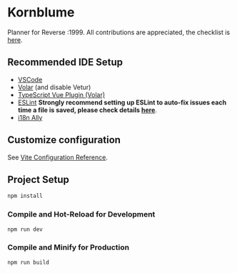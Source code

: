 # Kornblume

Planner for Reverse :1999. All contributions are appreciated, the checklist is [here](https://docs.google.com/spreadsheets/d/1Ten6TdTrUbnFhOGallPDs2Xs7GNfiQfsrf-uZidY4l8/edit#gid=1859046052).

## Recommended IDE Setup

 - [VSCode](https://code.visualstudio.com/)
 - [Volar](https://marketplace.visualstudio.com/items?itemName=Vue.volar) (and disable Vetur)
 - [TypeScript Vue Plugin (Volar)](https://marketplace.visualstudio.com/items?itemName=Vue.vscode-typescript-vue-plugin)
 - [ESLint](https://marketplace.visualstudio.com/items?itemName=dbaeumer.vscode-eslint)
      **Strongly recommend setting up ESLint to auto-fix issues each time a file is saved, please check details [here](https://www.digitalocean.com/community/tutorials/workflow-auto-eslinting#step-4-adding-code-actions-on-save)**.
 - [i18n Ally](https://marketplace.visualstudio.com/items?itemName=lokalise.i18n-ally)

## Customize configuration

See [Vite Configuration Reference](https://vitejs.dev/config/).

## Project Setup

```sh
npm install
```

### Compile and Hot-Reload for Development

```sh
npm run dev
```

### Compile and Minify for Production

```sh
npm run build
```
